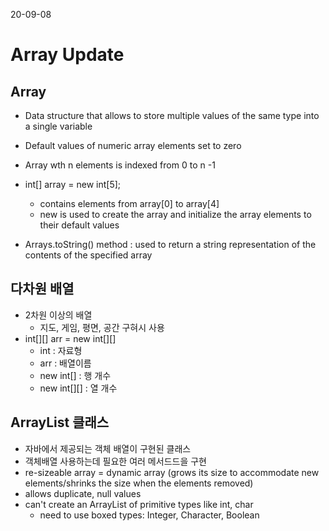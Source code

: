 20-09-08

# Array Update

## Array
* Data structure that allows to store multiple values of the same type into a single variable
* Default values of numeric array elements set to zero
* Array wth n elements is indexed from 0 to n -1 

* int[] array = new int[5];
    * contains elements from array[0] to array[4]
    * new is used to create the array and initialize the array elements to their default values
    
* Arrays.toString() method : used to return a string representation of the contents of the specified array    

## 다차원 배열
* 2차원 이상의 배열
    * 지도, 게임, 평면, 공간 구혀시 사용 
* int[][] arr = new int[][] 
    * int : 자료형
    * arr : 배열이름
    * new int[] : 행 개수
    * new int[][] : 열 개수 
    
## ArrayList 클래스
* 자바에서 제공되는 객체 배열이 구현된 클래스
* 객체배열 사용하는데 필요한 여러 메서드드을 구현
* re-sizeable array = dynamic array (grows its size to accommodate new elements/shrinks the size when the elements removed)          
* allows duplicate, null values
* can't create an ArrayList of primitive types like int, char 
    * need to use boxed types: Integer, Character, Boolean
    
